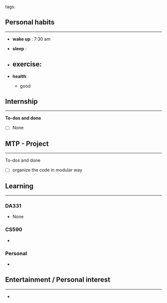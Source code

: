 tags: 
## Personal habits
--- 

- **wake up** : 7:30 am

- **sleep** :

-  **exercise**:
	- 

-  **health**: 
	- good



## Internship 
---
**To-dos and done**
- [ ] None

## MTP - Project
--- 
To-dos and done
- [ ] organize the code in modular way



## Learning
---
### DA331
- None 

### CS590
- 

### Personal
- 

## Entertainment / Personal interest
---
- 